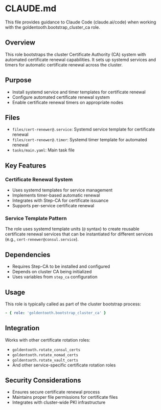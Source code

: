 # CLAUDE.md

This file provides guidance to Claude Code (claude.ai/code) when working with the goldentooth.bootstrap_cluster_ca role.

## Overview

This role bootstraps the cluster Certificate Authority (CA) system with automated certificate renewal capabilities. It sets up systemd services and timers for automatic certificate renewal across the cluster.

## Purpose

- Install systemd service and timer templates for certificate renewal
- Configure automated certificate renewal system
- Enable certificate renewal timers on appropriate nodes

## Files

- `files/cert-renewer@.service`: Systemd service template for certificate renewal
- `files/cert-renewer@.timer`: Systemd timer template for automated renewal
- `tasks/main.yaml`: Main task file

## Key Features

### Certificate Renewal System
- Uses systemd templates for service management
- Implements timer-based automatic renewal
- Integrates with Step-CA for certificate issuance
- Supports per-service certificate renewal

### Service Template Pattern
The role uses systemd template units (`@` syntax) to create reusable certificate renewal services that can be instantiated for different services (e.g., `cert-renewer@consul.service`).

## Dependencies

- Requires Step-CA to be installed and configured
- Depends on cluster CA being initialized
- Uses variables from `step_ca` configuration

## Usage

This role is typically called as part of the cluster bootstrap process:
```yaml
- { role: 'goldentooth.bootstrap_cluster_ca' }
```

## Integration

Works with other certificate rotation roles:
- `goldentooth.rotate_consul_certs`
- `goldentooth.rotate_nomad_certs`
- `goldentooth.rotate_vault_certs`
- And other service-specific certificate rotation roles

## Security Considerations

- Ensures secure certificate renewal process
- Maintains proper file permissions for certificate files
- Integrates with cluster-wide PKI infrastructure